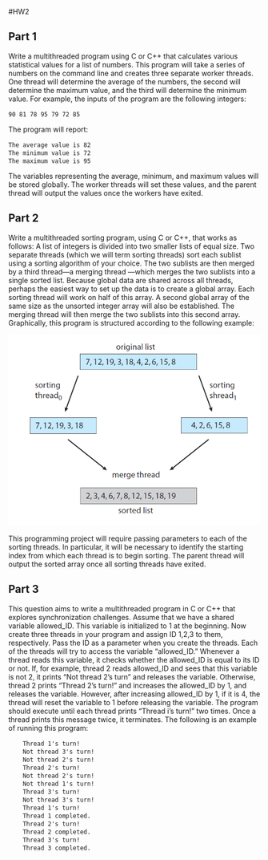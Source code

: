 #HW2

## Part 1
Write a multithreaded program using C or C++ that calculates various statistical values for a list of numbers. This program will take a series of numbers on the command line and creates three separate worker threads. One thread will determine the average of the numbers, the second will determine the maximum value, and the third will determine the minimum value. For example, the inputs of the program are the following integers:
```
90 81 78 95 79 72 85
```
The program will report:
```
The average value is 82
The minimum value is 72
The maximum value is 95
```
The variables representing the average, minimum, and maximum values will be stored globally. The worker threads will set these values, and the parent thread will output the values once the workers have exited.

## Part 2

Write a multithreaded sorting program, using C or C++, that works as follows: A list of integers is divided into two smaller lists of equal size. Two separate threads (which we will term sorting threads) sort each sublist using a sorting algorithm of your choice. The two sublists are then merged by a third thread—a merging thread —which merges the two sublists into a single sorted list. Because global data are shared across all threads, perhaps the easiest way to set up the data is to create a global array. Each sorting thread will work on half of this array. A second global array of the same size as the unsorted integer array will also be established. The merging thread will then merge the two sublists into this second array. Graphically, this program is structured according to the following example:

![Example of Sort](./multi-thread-example.png)

This programming project will require passing parameters to each of the sorting threads. In particular, it will be necessary to identify the starting index from which each thread is to begin sorting. The parent thread will output the sorted array once all sorting threads have exited.

## Part 3
This question aims to write a multithreaded program in C or C++ that explores synchronization challenges. Assume that we have a shared variable allowed_ID. This variable is initialized to 1 at the beginning. Now create three threads in your program and assign ID 1,2,3 to them, respectively. Pass the ID as a parameter when you create the threads. Each of the threads will try to access the variable “allowed_ID.” Whenever a thread reads this variable, it checks whether the allowed_ID is equal to its ID or not. If, for example, thread 2 reads allowed_ID and sees that this variable is not 2, it prints “Not thread 2’s turn” and releases the variable. Otherwise, thread 2 prints “Thread 2’s turn!” and increases the allowed_ID by 1, and releases the variable. However, after increasing allowed_ID by 1, if it is 4, the thread will reset the variable to 1 before releasing the variable. The program should execute until each thread prints “Thread i’s turn!” two times. Once a thread prints this message twice, it terminates. The  following is an example of running this program:
```
    Thread 1's turn!
    Not thread 3's turn!
    Not thread 2's turn!
    Thread 2's turn!
    Not thread 2's turn!
    Not thread 1's turn!
    Thread 3's turn!
    Not thread 3's turn!
    Thread 1's turn!
    Thread 1 completed.
    Thread 2's turn!
    Thread 2 completed.
    Thread 3's turn!
    Thread 3 completed.
```